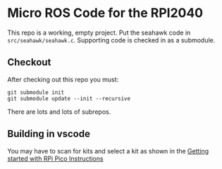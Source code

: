# Micro ROS Code for the RPI2040 

This repo is a working, empty project. Put the seahawk code in `src/seahawk/seahawk.c`. Supporting code is checked in as a submodule. 

## Checkout 

After checking out this repo you must: 

```
git submodule init 
git submodule update --init --recursive
```

There are lots and lots of subrepos. 

## Building in vscode 

You may have to scan for kits and select a kit as shown in the [Getting started with RPi Pico Instructions](https://ubuntu.com/blog/getting-started-with-micro-ros-on-raspberry-pi-pico)
